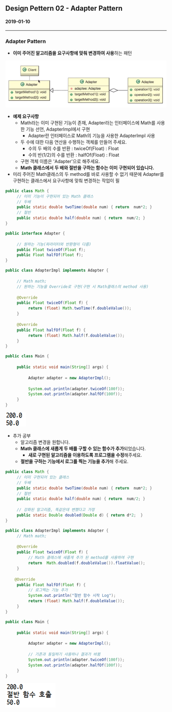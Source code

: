 ## Design Pettern 02 - Adapter Pattern

#### 2019-01-10

---

### Adapter Pattern

* **이미 주어진 알고리즘을 요구사항에 맞춰 변경하여 사용**하는 패턴

![01](https://github.com/younggeun0/TIL/blob/master/designPattern/img/02/01.png?raw=true)


* **예제 요구사항**
  * Math라는 이미 구현된 기능이 존재, Adapter라는 인터페이스에 Math를 사용한 기능 선언, AdapterImpl에서 구현
    * Adapter란 인터페이스로 Math의 기능을 사용한 AdapterImpl 사용
  * 두 수에 대한 다음 연산을 수행하는 객체를 만들어 주세요.
    * 수의 두 배의 수를 반환 : twiceOf(Float) : Float
    * 수의 반(1/2)의 수를 반환 : halfOf(Float) : Float
  * 구현 객체 이름은 'Adapter'으로 해주세요.
  * **Math 클래스에서 두 배와 절반을 구하는 함수는 이미 구현되어 있습니다.**
* 미리 주어진 Math클래스의 두 method를 바로 사용할 수 없기 때문에 Adapter를 구현하는 클래스에서 요구사항에 맞춰 변경하는 작업이 필

```java
public class Math {
     // 이미 기능이 구현되어 있는 Math 클래스
     // 두배
     public static double twoTime(double num) { return  num*2; }
     // 절반
     public static double half(double num) { return  num/2; }
}
```

```java
public interface Adapter {
     
     // 원하는 기능(파라미터와 반환형이 다름)
     public Float twiceOf(Float f);
     public Float halfOf(Float f);
}
```

```java
public class AdapterImpl implements Adapter { 

     // Math math;
     // 원하는 기능을 Override로 구현(구현 시 Math클래스의 method 사용)
     
     @Override
     public Float twiceOf(Float f) {
          return (float) Math.twoTime(f.doubleValue());
     }
     
     @Override
     public Float halfOf(Float f) {
          return (float) Math.half(f.doubleValue());
     }
}
```

```java
public class Main {
     
     public static void main(String[] args) {
          
          Adapter adapter = new AdapterImpl();
          
          System.out.println(adapter.twiceOf(100f));
          System.out.println(adapter.halfOf(100f));
     }
}
```

![02](https://github.com/younggeun0/TIL/blob/master/designPattern/img/02/02.png?raw=true)


* 추가 공부
  * 알고리즘 변경을 원합니다.
  * **Math 클래스에 새롭게 두 배를 구할 수 있는 함수가 추가**되었습니다.
    * **새로 구현된 알고리즘을 이용하도록 프로그램을 수정**해주세요.
  * **절반을 구하는 기능에서 로그를 찍는 기능을 추가**해 주세요.

```java
public class Math {
     // 이미 구현되어 있는 클래스
     // 두배
     public static double twoTime(double num) { return  num*2; }
     // 절반
     public static double half(double num) { return  num/2; }
     
     // 강화된 알고리즘, 똑같은데 변했다고 가정
     public static Double doubled(Double d) { return d*2;  }
}
```

```java
public class AdapterImpl implements Adapter {
     // Math math;
     
     @Override
     public Float twiceOf(Float f) {
          // Math 클래스에 새롭게 추가 된 method를 사용하여 구현
          return  Math.doubled(f.doubleValue()).floatValue();
     }
     
    @Override
     public Float halfOf(Float f) {
          // 로그찍는 기능 추가
          System.out.println("절반 함수 시작 Log");
          return (float) Math.half(f.doubleValue());
     }
}
```

```java
public class Main {
     
     public static void main(String[] args) {
          
          Adapter adapter = new AdapterImpl();
          
          // 기존과 동일하기 사용하나 결과가 바뀜
          System.out.println(adapter.twiceOf(100f));
          System.out.println(adapter.halfOf(100f));
     }
}
```

![03](https://github.com/younggeun0/TIL/blob/master/designPattern/img/02/03.png?raw=true)
